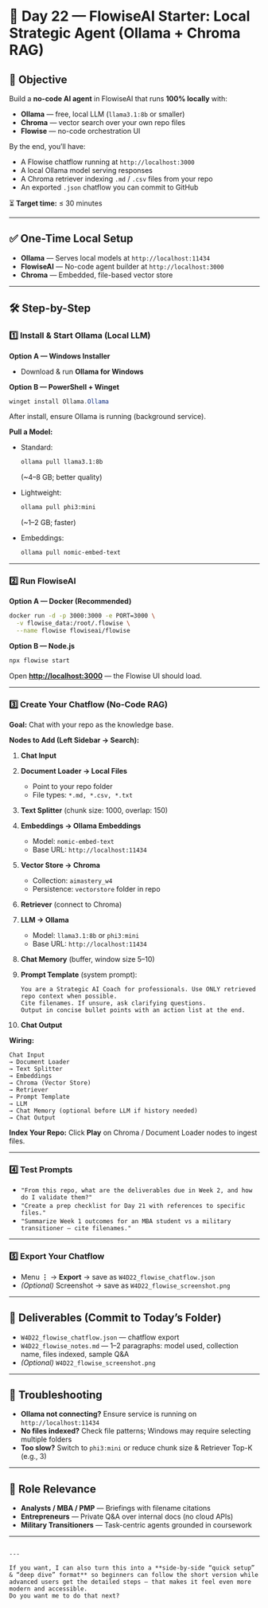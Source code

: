 # 🚀 Day 22 — FlowiseAI Starter: Local Strategic Agent (Ollama + Chroma RAG)

## 📌 Objective
Build a **no-code AI agent** in FlowiseAI that runs **100% locally** with:

- **Ollama** — free, local LLM (`llama3.1:8b` or smaller)
- **Chroma** — vector search over your own repo files
- **Flowise** — no-code orchestration UI

By the end, you’ll have:
- A Flowise chatflow running at `http://localhost:3000`
- A local Ollama model serving responses
- A Chroma retriever indexing `.md` / `.csv` files from your repo
- An exported `.json` chatflow you can commit to GitHub

⏳ **Target time:** ≤ 30 minutes

---

## ✅ One-Time Local Setup
- **Ollama** — Serves local models at `http://localhost:11434`
- **FlowiseAI** — No-code agent builder at `http://localhost:3000`
- **Chroma** — Embedded, file-based vector store

---

## 🛠 Step-by-Step

### 1️⃣ Install & Start Ollama (Local LLM)
**Option A — Windows Installer**
- Download & run **Ollama for Windows**

**Option B — PowerShell + Winget**
```powershell
winget install Ollama.Ollama
````

After install, ensure Ollama is running (background service).

**Pull a Model:**

* Standard:

  ```bash
  ollama pull llama3.1:8b
  ```

  (\~4–8 GB; better quality)
* Lightweight:

  ```bash
  ollama pull phi3:mini
  ```

  (\~1–2 GB; faster)
* Embeddings:

  ```bash
  ollama pull nomic-embed-text
  ```

---

### 2️⃣ Run FlowiseAI

**Option A — Docker (Recommended)**

```bash
docker run -d -p 3000:3000 -e PORT=3000 \
  -v flowise_data:/root/.flowise \
  --name flowise flowiseai/flowise
```

**Option B — Node.js**

```bash
npx flowise start
```

Open **[http://localhost:3000](http://localhost:3000)** — the Flowise UI should load.

---

### 3️⃣ Create Your Chatflow (No-Code RAG)

**Goal:** Chat with your repo as the knowledge base.

**Nodes to Add (Left Sidebar → Search):**

1. **Chat Input**
2. **Document Loader → Local Files**

   * Point to your repo folder
   * File types: `*.md, *.csv, *.txt`
3. **Text Splitter** (chunk size: 1000, overlap: 150)
4. **Embeddings → Ollama Embeddings**

   * Model: `nomic-embed-text`
   * Base URL: `http://localhost:11434`
5. **Vector Store → Chroma**

   * Collection: `aimastery_w4`
   * Persistence: `vectorstore` folder in repo
6. **Retriever** (connect to Chroma)
7. **LLM → Ollama**

   * Model: `llama3.1:8b` or `phi3:mini`
   * Base URL: `http://localhost:11434`
8. **Chat Memory** (buffer, window size 5–10)
9. **Prompt Template** (system prompt):

   ```text
   You are a Strategic AI Coach for professionals. Use ONLY retrieved repo context when possible.
   Cite filenames. If unsure, ask clarifying questions.
   Output in concise bullet points with an action list at the end.
   ```
10. **Chat Output**

**Wiring:**

```
Chat Input
→ Document Loader
→ Text Splitter
→ Embeddings
→ Chroma (Vector Store)
→ Retriever
→ Prompt Template
→ LLM
→ Chat Memory (optional before LLM if history needed)
→ Chat Output
```

**Index Your Repo:**
Click **Play** on Chroma / Document Loader nodes to ingest files.

---

### 4️⃣ Test Prompts

* `"From this repo, what are the deliverables due in Week 2, and how do I validate them?"`
* `"Create a prep checklist for Day 21 with references to specific files."`
* `"Summarize Week 1 outcomes for an MBA student vs a military transitioner — cite filenames."`

---

### 5️⃣ Export Your Chatflow

* Menu **⋮** → **Export** → save as `W4D22_flowise_chatflow.json`
* *(Optional)* Screenshot → save as `W4D22_flowise_screenshot.png`

---

## 📂 Deliverables (Commit to Today’s Folder)

* `W4D22_flowise_chatflow.json` — chatflow export
* `W4D22_flowise_notes.md` — 1–2 paragraphs: model used, collection name, files indexed, sample Q\&A
* *(Optional)* `W4D22_flowise_screenshot.png`

---

## 🧠 Troubleshooting

* **Ollama not connecting?** Ensure service is running on `http://localhost:11434`
* **No files indexed?** Check file patterns; Windows may require selecting multiple folders
* **Too slow?** Switch to `phi3:mini` or reduce chunk size & Retriever Top-K (e.g., 3)

---

## 🎯 Role Relevance

* **Analysts / MBA / PMP** — Briefings with filename citations
* **Entrepreneurs** — Private Q\&A over internal docs (no cloud APIs)
* **Military Transitioners** — Task-centric agents grounded in coursework

---

```

---

If you want, I can also turn this into a **side-by-side “quick setup” & “deep dive” format** so beginners can follow the short version while advanced users get the detailed steps — that makes it feel even more modern and accessible.  
Do you want me to do that next?
```

